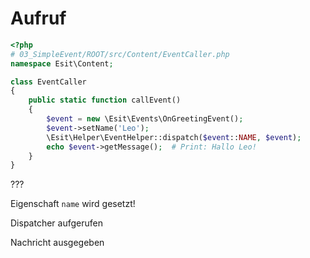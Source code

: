 # Aufruf

```php
<?php
# 03_SimpleEvent/ROOT/src/Content/EventCaller.php
namespace Esit\Content;

class EventCaller
{
    public static function callEvent()
    {
        $event = new \Esit\Events\OnGreetingEvent();
        $event->setName('Leo');
        \Esit\Helper\EventHelper::dispatch($event::NAME, $event);
        echo $event->getMessage();  # Print: Hallo Leo!
    }
}
```

???

Eigenschaft `name` wird gesetzt!

Dispatcher aufgerufen

Nachricht ausgegeben